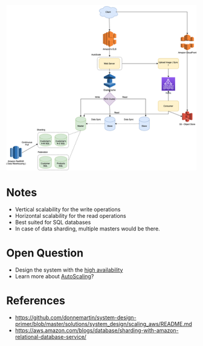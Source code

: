 
<img title="DesignScalableSystemWithRelationalDBOnAWS" alt="Alt text" src="DesignScalableSystemWithRelationalDBOnAWS.drawio.png">

# Notes
- Vertical scalability for the write operations
- Horizontal scalability for the read operations
- Best suited for SQL databases
- In case of data sharding, multiple masters would be there.

# Open Question
- Design the system with the [high availability](https://techiekaustubh.medium.com/designing-high-availability-systems-in-aws-cloud-8134d7303764)
- Learn more about [AutoScaling](https://aws.amazon.com/getting-started/hands-on/ec2-auto-scaling-spot-instances/)?

# References 
- https://github.com/donnemartin/system-design-primer/blob/master/solutions/system_design/scaling_aws/README.md
- https://aws.amazon.com/blogs/database/sharding-with-amazon-relational-database-service/

